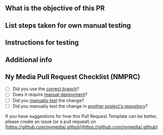 ## What is the objective of this PR
<!-- Are there any links to specifications, references from correspondances or similar that is relevant? Please add them here. -->

## List steps taken for own manual testing
<!-- If your task is to set a field upon updating a node, and you just altered the code so that it looks correct, please also make sure you try to actually save a node. Maybe you want to save a couple of different node types even. -->

## Instructions for testing
<!-- One such recipe would be to list the steps to deploy this branch locally, and the steps needed to test that the PR does what it is supposed to. -->

## Additional info
<!-- Put some additional info here that doesn't fit any other places, for example list manual deployment steps -->

## Ny Media Pull Request Checklist (NMPRC)

- [ ] Did you use the [correct branch](https://github.com/nymedia/.github/blob/master/pull_request_template_explained.md#branching)?
- [ ] Does it require [manual deployment](https://github.com/nymedia/.github/blob/master/pull_request_template_explained.md#manual-deployment)?
- [ ] Did you [manually test](https://github.com/nymedia/.github/blob/master/pull_request_template_explained.md#manual-testing) the change?
- [ ] Did you manually test the change in [another project's repository](https://github.com/nymedia/.github/blob/master/pull_request_template_explained.md#manual-testing)?

If you have suggestions for how this Pull Request Template can be better, please create an issue (or a pull request) on [https://github.com/nymedia/.github](https://github.com/nymedia/.github)
